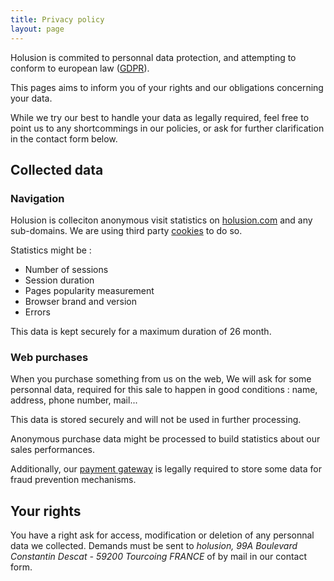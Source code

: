 ```yaml
---
title: Privacy policy
layout: page
---
```

Holusion is commited to personnal data protection, and attempting to conform to european law ([GDPR](http://eur-lex.europa.eu/legal-content/FR/TXT/HTML/?uri=CELEX:32016R0679&from=EN)).

This pages aims to inform you of your rights and our obligations concerning your data.

While we try our best to handle your data as legally required, feel free to point us to any shortcommings in our policies, or ask for further clarification in the contact form below.

## Collected data

### Navigation

Holusion is colleciton anonymous visit statistics on [holusion.com](https://holusion.com) and any sub-domains. We are using third party [cookies](https://cookiesandyou.com/) to do so.

Statistics might be :
- Number of sessions
- Session duration
- Pages popularity measurement
- Browser brand and version
- Errors

This data is kept securely for a maximum duration of 26 month.

### Web purchases

When you purchase something from us on the web, We will ask for some personnal data, required for this sale to happen in good conditions : name, address, phone number, mail...

This data is stored securely and will not be used in further processing.

Anonymous purchase data might be processed to build statistics about our sales performances.

Additionally, our [payment gateway](https://stripe.com/fr/privacy) is legally required to store some data for fraud prevention mechanisms.


## Your rights

You have a right ask for access, modification or deletion of any personnal data we collected. Demands must be sent to *holusion, 99A Boulevard Constantin Descat - 59200 Tourcoing FRANCE* of by mail in our <a style="cursor:pointer" onclick="displayContactForm()">contact form</a>.

